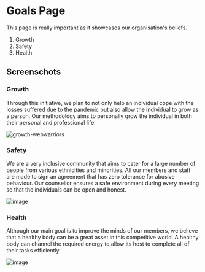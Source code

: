 # Goals Page
This page is really important as it showcases our organisation's beliefs.
1. Growth 
2. Safety
3. Health

## Screenschots
### Growth

Through this initiative, we plan to not only help an individual cope with the losses suffered due to the pandemic but also allow the individual to grow as a person. Our methodology aims to personally grow the individual in both their personal and professional life.

![growth-webwarriors](https://user-images.githubusercontent.com/82109991/136899599-c307b64c-c212-444f-9c7f-60dc7404d0e3.PNG)

### Safety

We are a very inclusive community that aims to cater for a large number of people from various ethnicities and minorities. All our members and staff are made to sign an agreement that has zero tolerance for abusive behaviour. Our counsellor ensures a safe environment during every meeting so that the individuals can be open and honest.

![image](https://user-images.githubusercontent.com/82109991/136899731-9073bcf7-bfaf-4fdf-a74e-f44c2447f9d6.png)

### Health

Although our main goal is to improve the minds of our members, we believe that a healthy body can be a great asset in this competitive world. A healthy body can channel the required energy to allow its host to complete all of their tasks efficiently.

![image](https://user-images.githubusercontent.com/82109991/136899771-dddb20e4-a845-4f8e-a4b0-d2889410cd19.png)


